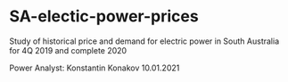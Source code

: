 # SA-electic-power-prices
Study of historical price and demand for electric power in South Australia for 4Q 2019 and complete 2020

Power Analyst: Konstantin Konakov
10.01.2021
